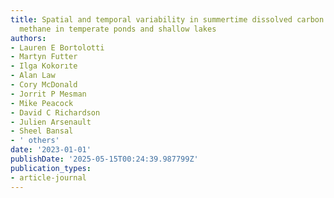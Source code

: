 ```yaml
---
title: Spatial and temporal variability in summertime dissolved carbon dioxide and
  methane in temperate ponds and shallow lakes
authors:
- Lauren E Bortolotti
- Martyn Futter
- Ilga Kokorıte
- Alan Law
- Cory McDonald
- Jorrit P Mesman
- Mike Peacock
- David C Richardson
- Julien Arsenault
- Sheel Bansal
- ' others'
date: '2023-01-01'
publishDate: '2025-05-15T00:24:39.987799Z'
publication_types:
- article-journal
---
```

